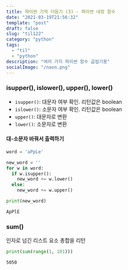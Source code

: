```yaml
---
title: 파이썬 기억 더듬기 (3) - 파이썬 내장 함수
date: "2021-03-19T21:56:32"
template: "post"
draft: false
slug: "til122"
category: "python"
tags:
  - "til"
  - "python"
description: "여러 가지 파이썬 함수 곱씹기용"
socialImage: "/naon.png"
---
```


### isupper(), islower(), upper(), lower()
- `isupper()`: 대문자 여부 확인. 리턴값은 boolean
- `islower()`: 소문자 여부 확인. 리턴값은 boolean
- `upper()`: 대문자로 변환
- `lower()`: 소문자로 변환

#### 대-소문자 바꿔서 출력하기
```python
word = 'aPpLe'

new_word = ''
for w in word:
  if w.isupper():
    new_word += w.lower()
  else:
    new_word += w.upper()

print(new_word)
```
```
ApPlE
```

### sum()
인자로 넘긴 리스트 요소 총합을 리턴

```python
print(sum(range(1, 101)))
```
```
5050
```
